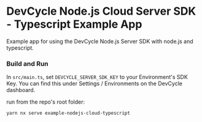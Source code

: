 # DevCycle Node.js Cloud Server SDK - Typescript Example App

Example app for using the DevCycle Node.js Server SDK with node.js and typescript.

### Build and Run

In `src/main.ts`, set `DEVCYCLE_SERVER_SDK_KEY` to your Environment's SDK Key.
You can find this under Settings / Environments on the DevCycle dashboard.

run from the repo's root folder:

```yarn nx serve example-nodejs-cloud-typescript```
